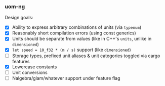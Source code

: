### uom-ng

Design goals:
- [x] Ability to express arbitrary combinations of units (via `typenum`)
- [x] Reasonably short compilation errors (using const generics)
- [x] Units should be separate from values (like in C++'s `units`, unlike in `dimensioned`)
- [x] `let speed = 10_f32 * (m / s)` support (like `dimensioned`)
- [ ] Storage types, prefixed unit aliases & unit categories toggled via cargo features
- [x] Lowercase constants
- [ ] Unit conversions
- [ ] Nalgebra/glam/whatever support under feature flag
